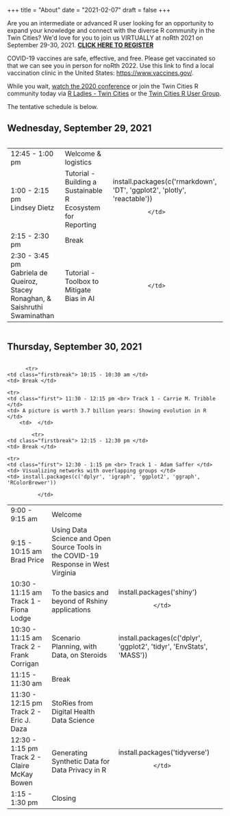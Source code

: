 +++
title = "About"
date = "2021-02-07"
draft = false
+++

Are you an intermediate or advanced R user looking for an opportunity to expand your knowledge and connect with the diverse R community in the Twin Cities? We'd love for you to join us VIRTUALLY at noRth 2021 on September 29-30, 2021. 
<a href="https://learning.umn.edu/portal/events/reg/participantTypeSelection.do?method=load&entityId=27365133"> **CLICK HERE TO REGISTER** </a> 

COVID-19 vaccines are safe, effective, and free. Please get vaccinated so that we can see you in person for noRth 2022. Use this link to find a local vaccination clinic in the United States: https://www.vaccines.gov/.

While you wait, <a href = "https://www.youtube.com/playlist?list=PL7aOYMht_9VVUFWU5c7HSI3cEg8jG4o_g" target="_blank"> watch the 2020 conference</a> or join the Twin Cities R community today via <a href="https://www.meetup.com/rladies-tc/">R Ladies - Twin Cities</a> or the <a href="https://www.meetup.com/twincitiesrug/"> Twin Cities R User Group</a>.

The tentative schedule is below.

## Wednesday, September 29, 2021
<div style="overflow-x:auto;">
<table class="table">
  <tr>
    <td class="first"> 12:45 - 1:00 pm </td>
    <td> Welcome & logistics </td>
  </tr>
    <tr>
    <td class="first"> 1:00 - 2:15 pm <br> Lindsey Dietz </td>
    <td> Tutorial - Building a Sustainable R Ecosystem for Reporting </td>
     <td> install.packages(c('rmarkdown', 'DT', 'ggplot2', 'plotly', 'reactable'))
        
              </td>
  </tr>
  <tr>
    <td class="firstbreak"> 2:15 - 2:30 pm </td>
    <td> Break </td>
  </tr>
  <tr>
    <td class="first"> 2:30 - 3:45 pm <br> Gabriela de Queiroz, Stacey Ronaghan, & Saishruthi Swaminathan </td>
    <td> Tutorial - Toolbox to Mitigate Bias in AI </td>
            <td> 
              
              </td>

  </tr>
    </tr>
</table>
</div>

## Thursday, September 30, 2021

<div style="overflow-x:auto;">
<table class="table">
  <tr>
    <td class="first"> 9:00 - 9:15 am </td>
    <td> Welcome </td>

  </tr>
  <tr>
    <td class="first"> 9:15 - 10:15 am <br> Brad Price </td>
    <td> Using Data Science and Open Source Tools in the COVID-19 Response in West Virginia </td>
    <td> 
    
</td>
  </tr>
  
          <tr>
    <td class="firstbreak"> 10:15 - 10:30 am </td>
    <td> Break </td>
  </tr>

  <tr>
    <td class="first"> 10:30 - 11:15 am <br>Track 1 - Fiona Lodge </td>
    <td> To the basics and beyond of Rshiny applications
</td>
        <td> install.packages('shiny')
        
              </td>
  </tr>
  <tr>
    <td class="first"> 10:30 - 11:15 am <br> Track 2 - Frank Corrigan </td>
    <td> Scenario Planning, with Data, on Steroids </td>
        <td> install.packages(c('dplyr', 'ggplot2', 'tidyr', 'EnvStats', 'MASS'))
              </td>
  </tr>
            <tr>
    <td class="firstbreak"> 11:15 - 11:30 am </td>
    <td> Break </td>
  </tr>
  
    <tr>
    <td class="first"> 11:30 - 12:15 pm <br> Track 1 - Carrie M. Tribble </td>
    <td> A picture is worth 3.7 billion years: Showing evolution in R </td>
        <td>  </td>
  </tr>
  <tr>
    <td class="first"> 11:30 - 12:15 pm <br> Track 2 - Eric J. Daza </td>
    <td> StoRies from Digital Health Data Science </td>
    <td> 
    
</td>
  </tr>
  
            <tr>
    <td class="firstbreak"> 12:15 - 12:30 pm </td>
    <td> Break </td>
  </tr>

    <tr>
    <td class="first"> 12:30 - 1:15 pm <br> Track 1 - Adam Saffer </td>
    <td> Visualizing networks with overlapping groups </td>
    <td> install.packages(c('dplyr', 'igraph', 'ggplot2', 'ggraph', 'RColorBrewer'))
      
              </td>
  </tr>
      <tr>
    <td class="first"> 12:30 - 1:15 pm <br>Track 2 - Claire McKay Bowen </td>
    <td> Generating Synthetic Data for Data Privacy in R </td>
        <td> install.packages('tidyverse')
        
              </td>
  </tr>
  <tr>
    <td class="firstbreak"> 1:15 - 1:30 pm </td>
    <td> Closing </td>
</table>
</div>